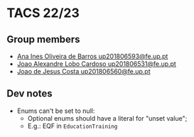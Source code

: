 # TACS 22/23

## Group members

- [Ana Ines Oliveira de Barros <up201806593@fe.up.pt>](up201806593@fe.up.pt)
- [Joao Alexandre Lobo Cardoso <up201806531@fe.up.pt>](up201806531@fe.up.pt)
- [Joao de Jesus Costa <up201806560@fe.up.pt>](up201806560@fe.up.pt)

## Dev notes

- Enums can't be set to null:
  - Optional enums should have a literal for "unset value";
  - E.g.: EQF in `EducationTraining`
